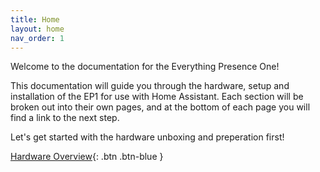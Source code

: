 ```yaml
---
title: Home
layout: home
nav_order: 1
---
```


Welcome to the documentation for the Everything Presence One!

This documentation will guide you through the hardware, setup and installation of the EP1 for use with Home Assistant. Each section will be broken out into their own pages, and at the bottom of each page you will find a link to the next step.

Let's get started with the hardware unboxing and preperation first!

[Hardware Overview](http://everythingsmarthome.github.io/hardware-overview.html){: .btn .btn-blue }
